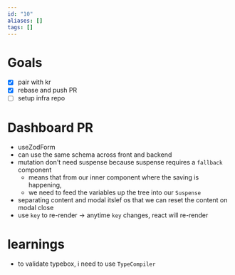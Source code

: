 ```yaml
---
id: "10"
aliases: []
tags: []
---
```

# Goals

- [x] pair with kr
- [x] rebase and push PR
- [ ] setup infra repo

# Dashboard PR

- useZodForm
- can use the same schema across front and backend
- mutation don't need suspense because suspense requires a `fallback` component
  - means that from our inner component where the saving is happening,
  - we need to feed the variables up the tree into our `Suspense`
- separating content and modal itslef os that we can reset the content on modal close
- use `key` to re-render -> anytime `key` changes, react will re-render

# learnings

- to validate typebox, i need to use `TypeCompiler`

